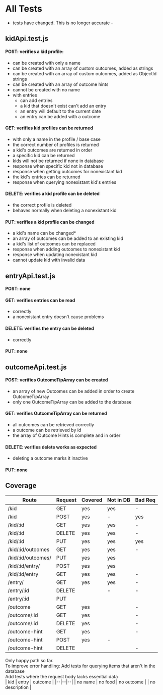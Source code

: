 # All Tests
 - tests have changed. This is no longer accurate -
## kidApi.test.js

#### POST: verifies a kid profile:
  * can be created with only a name
  * can be created with an array of custom outcomes, added as strings
  * can be created with an array of custom outcomes, added as ObjectId strings
  * can be created with an array of outcome hints
  * cannot be created with no name
  * with entries
    * can add entries
    * a kid that doesn't exist can't add an entry
    * an entry will default to the current date
    * an entry can be added with a outcome

#### GET: verifies kid profiles can be returned
  * with only a name in the profile / base case
  * the correct number of profiles is returned
  * a kid's outcomes are returned in order
  * a specific kid can be returned
  * kids will not be returned if none in database
  * response when specific kid not in database
  * response when getting outcomes for nonexistant kid
  * the kid's entries can be returned
  * response when querying nonexistant kid's entries
  
#### DELETE: verifies a kid profile can be deleted
  * the correct profile is deleted
  * behaves normally when deleting a nonexistant kid

#### PUT: verifies a kid profile can be changed
  * a kid's name can be changed*
  * an array of outcomes can be added to an existing kid
  * a kid's list of outcomes can be replaced
  * response when adding outcomes to nonexistant kid
  * response when updating nonexistant kid
  * cannot update kid with invalid data

## entryApi.test.js

#### POST: none

#### GET: verifies entries can be read
  * correctly
  * a nonexistant entry doesn't cause problems

#### DELETE: verifies the entry can be deleted
  * correctly

#### PUT: none

## outcomeApi.test.js

#### POST: verifies OutcomeTipArray can be created
  * an array of new Outcomes can be added in order to create OutcomeTipArray
  * only one OutcomeTipArray can be added to the database

#### GET: verifies OutcomeTipArray can be returned
  * all outcomes can be retrieved correctly
  * a outcome can be retrieved by id
  * the array of Outcome Hints is complete and in order

#### DELETE: verifies delete works as expected
  * deleting a outcome marks it inactive

#### PUT: none

## Coverage

| Route | Request | Covered | Not in DB | Bad Req |
| ----- | ------ | ----- |----- | --- |
| /kid | GET |  yes | yes | -
| /kid | POST | yes | - | yes
| /kid/:id | GET | yes | yes | -
| /kid/:id | DELETE | yes | yes | -
| /kid/:id | PUT | yes | yes | yes
| /kid/:id/outcomes | GET | yes | yes | -
| /kid/:id/outcomes/ | PUT | yes | yes |
| /kid/:id/entry/ | POST | yes | yes | 
| /kid/:id/entry | GET | yes | yes | -
| /entry/ | GET | yes | yes | -
| /entry/:id | DELETE |  | - | -
| /entry/:id | PUT | | |
| /outcome | GET | yes | | -
| /outcome/:id | GET | yes | | -
| /outcome/:id | DELETE | yes | | -
| /outcome-hint | GET | yes | | -
| /outcome-hint | POST | yes | - |
| /outcome-hint | DELETE | |  | -

Only happy path so far.  
To improve error handling:
Add tests for querying items that aren't in the database  
Add tests where the request body lacks essential data   
| kid | entry | outcome |
|--|--|--|
| no name | no food | no outcome
| | no description | 

